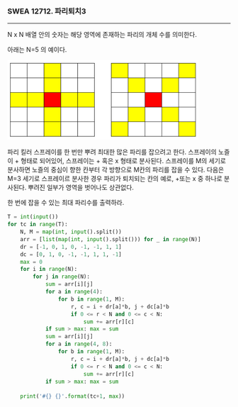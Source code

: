 ### SWEA 12712. 파리퇴치3

---

N x N 배열 안의 숫자는 해당 영역에 존재하는 파리의 개체 수를 의미한다.

아래는 N=5 의 예이다.

![20](./images/20.PNG)

파리 킬러 스프레이를 한 번만 뿌려 최대한 많은 파리를 잡으려고 한다. 스프레이의 노즐이 + 형태로 되어있어, 스프레이는 + 혹은 x 형태로 분사된다. 스프레이를 M의 세기로 분사하면 노즐의 중심이 향한 칸부터 각 방향으로 M칸의 파리를 잡을 수 있다.
다음은 M=3 세기로 스프레이르 분사한 경우 파리가 퇴치되는 칸의 예로, +또는 x 중 하나로 분사된다. 뿌려진 일부가 영역을 벗어나도 상관없다.

한 번에 잡을 수 있는 최대 파리수를 출력하라.

```python
T = int(input())
for tc in range(T):
    N, M = map(int, input().split())
    arr = [list(map(int, input().split())) for _ in range(N)]
    dr = [-1, 0, 1, 0, -1, -1, 1, 1]
    dc = [0, 1, 0, -1, -1, 1, 1, -1]
    max = 0
    for i in range(N):
        for j in range(N):
            sum = arr[i][j]
            for a in range(4):
                for b in range(1, M):
                    r, c = i + dr[a]*b, j + dc[a]*b
                    if 0 <= r < N and 0 <= c < N:
                        sum += arr[r][c]
            if sum > max: max = sum
            sum = arr[i][j]
            for a in range(4, 8):
                for b in range(1, M):
                    r, c = i + dr[a]*b, j + dc[a]*b
                    if 0 <= r < N and 0 <= c < N:
                        sum += arr[r][c]
            if sum > max: max = sum

    print('#{} {}'.format(tc+1, max))
```

